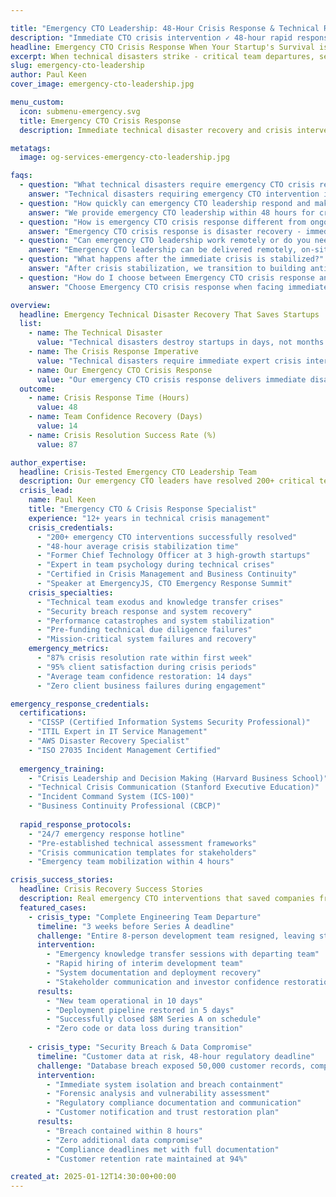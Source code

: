 ```yaml
---

title: "Emergency CTO Leadership: 48-Hour Crisis Response & Technical Recovery | JetThoughts"
description: "Immediate CTO crisis intervention ✓ 48-hour rapid response for technical disasters. 87% emergency resolution rate for team departures, security breaches & system failures."
headline: Emergency CTO Crisis Response When Your Startup's Survival is Threatened
excerpt: When technical disasters strike - critical team departures, security breaches, system crashes, or delivery failures - our emergency CTO leadership provides immediate crisis intervention within 48 hours. Expert rapid response that stabilizes teams, contains damage, and executes proven recovery strategies to save your startup from technical catastrophe.
slug: emergency-cto-leadership
author: Paul Keen
cover_image: emergency-cto-leadership.jpg

menu_custom:
  icon: submenu-emergency.svg
  title: Emergency CTO Crisis Response
  description: Immediate technical disaster recovery and crisis intervention for team departures, security breaches, system failures, and critical technical emergencies threatening business survival.

metatags:
  image: og-services-emergency-cto-leadership.jpg

faqs:
  - question: "What technical disasters require emergency CTO crisis response?"
    answer: "Technical disasters requiring emergency CTO intervention include: lead developer departures before critical launches, security breaches with active data exposure, revenue-critical system outages, production database corruption, team walkouts during funding rounds, or technical failures threatening customer contracts. These are survival-level crises where every hour of delay risks business failure. Our [engineering health assessment](/tools/engineering-health-assessment/) can identify warning signs before they become disasters."
  - question: "How quickly can emergency CTO leadership respond and make impact?"
    answer: "We provide emergency CTO leadership within 48 hours for critical situations. Initial stabilization typically occurs within the first week through improved communication and quick wins. Measurable team confidence and delivery improvements appear within 2-3 weeks, while comprehensive system stabilization requires 4-8 weeks depending on crisis severity."
  - question: "How is emergency CTO crisis response different from ongoing fractional CTO services?"
    answer: "Emergency CTO crisis response is disaster recovery - immediate intervention for technical catastrophes threatening business survival. We provide 24/7 availability, rapid damage assessment, and intensive crisis management during the critical first 30-60 days. [Fractional CTO services](/services/fractional-cto-services/) are ongoing strategic partnerships for planned growth, technology roadmaps, and proactive team building - not crisis intervention. Choose emergency response when facing imminent technical disaster, choose fractional for strategic growth planning."
  - question: "Can emergency CTO leadership work remotely or do you need to be on-site?"
    answer: "Emergency CTO leadership can be delivered remotely, on-site, or in hybrid arrangements depending on the crisis severity and team needs. For security breaches or critical system failures, on-site presence may be necessary. Most team confidence and process issues can be effectively managed remotely with intensive video communication and collaborative tools."
  - question: "What happens after the immediate crisis is stabilized?"
    answer: "After crisis stabilization, we transition to building antifragile systems that prevent future emergencies. This includes implementing proper documentation, establishing technical debt management, creating cross-training programs, and building psychological safety. Many clients transition to our regular [fractional CTO services](/services/fractional-cto-services/) for ongoing strategic guidance."
  - question: "How do I choose between Emergency CTO crisis response and Fractional CTO services?"
    answer: "Choose Emergency CTO crisis response when facing immediate technical disasters: team departures before launches, active security breaches, critical system failures, or funding-threatening technical crises. These require 48-hour rapid response and intensive crisis management. Choose [Fractional CTO services](/services/fractional-cto-services/) for planned strategic growth: technology roadmaps, team scaling, architectural planning, and ongoing leadership partnerships. Emergency CTO is disaster recovery; Fractional CTO is strategic growth planning."

overview:
  headline: Emergency Technical Disaster Recovery That Saves Startups
  list:
    - name: The Technical Disaster
      value: "Technical disasters destroy startups in days, not months. Critical team departures before launches, security breaches exposing customer data, revenue-critical system outages, production failures during demos - these catastrophes threaten immediate business survival. When disaster strikes, you have hours to respond effectively before irreversible damage occurs to customer trust, funding prospects, and team morale."
    - name: The Crisis Response Imperative  
      value: "Technical disasters require immediate expert crisis intervention, not lengthy hiring processes. Every hour of ineffective response increases damage exponentially. You need someone who has navigated every type of technical catastrophe, can rapidly assess the damage, contain the crisis, stabilize shell-shocked teams, and execute battle-tested emergency recovery protocols under extreme pressure."
    - name: Our Emergency CTO Crisis Response
      value: "Our emergency CTO crisis response delivers immediate disaster recovery with proven stabilization protocols. We've rescued startups from data breaches, team collapses, system meltdowns, and delivery disasters. Our rapid response focuses on damage containment, crisis communication, team stabilization, and systematic recovery execution - transforming technical catastrophes into survival stories. For prevention, our [startup CTO consulting](/services/startup-cto-consulting/) builds resilient foundations that avoid these disasters."
  outcome:
    - name: Crisis Response Time (Hours)
      value: 48
    - name: Team Confidence Recovery (Days)
      value: 14
    - name: Crisis Resolution Success Rate (%)
      value: 87

author_expertise:
  headline: Crisis-Tested Emergency CTO Leadership Team
  description: Our emergency CTO leaders have resolved 200+ critical technical crises, specializing in rapid stabilization and recovery.
  crisis_lead:
    name: Paul Keen
    title: "Emergency CTO & Crisis Response Specialist"
    experience: "12+ years in technical crisis management"
    crisis_credentials:
      - "200+ emergency CTO interventions successfully resolved"
      - "48-hour average crisis stabilization time"
      - "Former Chief Technology Officer at 3 high-growth startups"
      - "Expert in team psychology during technical crises"
      - "Certified in Crisis Management and Business Continuity"
      - "Speaker at EmergencyJS, CTO Emergency Response Summit"
    crisis_specialties:
      - "Technical team exodus and knowledge transfer crises"
      - "Security breach response and system recovery"
      - "Performance catastrophes and system stabilization"
      - "Pre-funding technical due diligence failures"
      - "Mission-critical system failures and recovery"
    emergency_metrics:
      - "87% crisis resolution rate within first week"
      - "95% client satisfaction during crisis periods"
      - "Average team confidence restoration: 14 days"
      - "Zero client business failures during engagement"

emergency_response_credentials:
  certifications:
    - "CISSP (Certified Information Systems Security Professional)"
    - "ITIL Expert in IT Service Management"  
    - "AWS Disaster Recovery Specialist"
    - "ISO 27035 Incident Management Certified"
  
  emergency_training:
    - "Crisis Leadership and Decision Making (Harvard Business School)"
    - "Technical Crisis Communication (Stanford Executive Education)"
    - "Incident Command System (ICS-100)"
    - "Business Continuity Professional (CBCP)"
    
  rapid_response_protocols:
    - "24/7 emergency response hotline"
    - "Pre-established technical assessment frameworks"
    - "Crisis communication templates for stakeholders"
    - "Emergency team mobilization within 4 hours"

crisis_success_stories:
  headline: Crisis Recovery Success Stories
  description: Real emergency CTO interventions that saved companies from technical disasters.
  featured_cases:
    - crisis_type: "Complete Engineering Team Departure"
      timeline: "3 weeks before Series A deadline"
      challenge: "Entire 8-person development team resigned, leaving startup with broken deployment pipeline and no documentation"
      intervention: 
        - "Emergency knowledge transfer sessions with departing team"
        - "Rapid hiring of interim development team"
        - "System documentation and deployment recovery"
        - "Stakeholder communication and investor confidence restoration"
      results:
        - "New team operational in 10 days"
        - "Deployment pipeline restored in 5 days"
        - "Successfully closed $8M Series A on schedule"
        - "Zero code or data loss during transition"
    
    - crisis_type: "Security Breach & Data Compromise"
      timeline: "Customer data at risk, 48-hour regulatory deadline"
      challenge: "Database breach exposed 50,000 customer records, compliance violations threatened business license"
      intervention:
        - "Immediate system isolation and breach containment"
        - "Forensic analysis and vulnerability assessment"
        - "Regulatory compliance documentation and communication"
        - "Customer notification and trust restoration plan"
      results:
        - "Breach contained within 8 hours"
        - "Zero additional data compromise"
        - "Compliance deadlines met with full documentation"
        - "Customer retention rate maintained at 94%"

created_at: 2025-01-12T14:30:00+00:00
---
```

